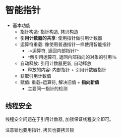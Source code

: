 # 智能指针

- 基本功能
    * 指针构造: 指针构造, 拷贝构造
    * **引用计数器的共享**: 使用指针做引用计数器
    * 运算符重载: 像使用普通指针一样使用智能指针
        + `->`运算符, 返回内部指针`T*`
        + `*`解引用运算符, 返回内部指向的对象的引用`T&`
    * 自动释放: 引用计数器更新, 自动释放
        + 释放的内容: 内部指针 + 引用计数器指针
    * 获取引用计数值
    * 赋值: 重载`=`运算符, 解决旧值 + **指向新值**
        + 主要同一指针的检测


## 线程安全

线程安全问题在于引用计数器, 加锁保证线程安全即可。

注意锁也要用指针, 拷贝也要拷贝锁 
